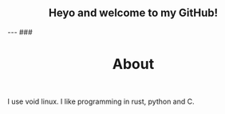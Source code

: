 <h2 align=center> Heyo and welcome to my GitHub! </h2>
---
### <h1 align=center> About </h1><br />

I use void linux. I like programming in rust, python and C. 
